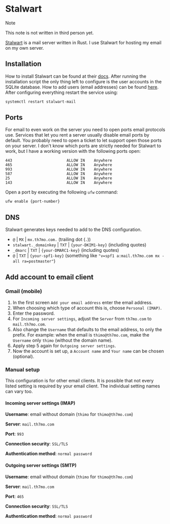 # Stalwart

> [!NOTE]
> This note is not written in third person yet.

[Stalwart](https://stalw.art/) is a mail server written in Rust.
I use Stalwart for hosting my email on my own server.

## Installation

How to install Stalwart can be found at their [docs](https://stalw.art/docs/install/linux).
After running the installation script the only thing left to configure is the user accounts in the SQLite database.
How to add users (email addresses) can be found [here](https://stalw.art/docs/directory/types/sql).
After configuring everything restart the service using:

```sh
systemctl restart stalwart-mail
```

## Ports

For email to even work on the server you need to open ports email protocols use.
Services that let you rent a server usually disable email ports by default.
You probably need to open a ticket to let support open those ports on your server.
I don't know which ports are strictly needed for Stalwart to work, but I have a working version with the following ports open:

```
443                        ALLOW IN    Anywhere
465                        ALLOW IN    Anywhere
993                        ALLOW IN    Anywhere
587                        ALLOW IN    Anywhere
25                         ALLOW IN    Anywhere
143                        ALLOW IN    Anywhere
```

Open a port by executing the following `ufw` command:

```sh
ufw enable {port-number}
```

## DNS

Stalwart generates keys needed to add to the DNS configuration.

- `@` | `MX` | `mx.th7mo.com.` (trailing dot (`.`))
- `stalwart._domainkey` | `TXT` | `{your-DKIM1-key}` (including quotes)
- `_dmarc` | `TXT` | `{your-DMARC1-key}` (including quotes) 
- `@` | `TXT` | `{your-spf1-key}` (something like ` "v=spf1 a:mail.th7mo.com mx -all ra=postmaster" `)

## Add account to email client

### Gmail (mobile)

1. In the first screen `Add your email address` enter the email address.
2. When choosing which type of account this is, choose `Personal (IMAP)`.
3. Enter the password.
4. For `Incoming server settings`, adjust the `Server` from `th7mo.com` to `mail.th7mo.com`.
5. Also change the `Username` that defaults to the email address, to only the prefix.
   For example: when the email is `thimo@th7mo.com`, make the `Username` only `thimo` (without the domain name).
6. Apply step 5 again for `Outgoing server settings`.
7. Now the account is set up, a `Account name` and `Your name` can be chosen (optional).

### Manual setup 

This configuration is for other email clients.
It is possible that not every listed setting is required by your email client.
The individual setting names can vary too.

#### Incoming server settings (IMAP)

**Username**: email without domain (`thimo` for `thimo@th7mo.com`)

**Server**: `mail.th7mo.com`

**Port**: `993`

**Connection security**: `SSL/TLS`

**Authentication method**: `normal password`

#### Outgoing server settings (SMTP)

**Username**: email without domain (`thimo` for `thimo@th7mo.com`)

**Server**: `mail.th7mo.com`

**Port**: `465`

**Connection security**: `SSL/TLS`

**Authentication method**: `normal password`
